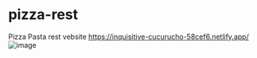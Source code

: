 # pizza-rest
Pizza Pasta rest vebsite
https://inquisitive-cucurucho-58cef6.netlify.app/
![image](https://user-images.githubusercontent.com/120322290/233617168-fd2da185-d554-4bde-aa86-67ccc4e3a7a0.png)
